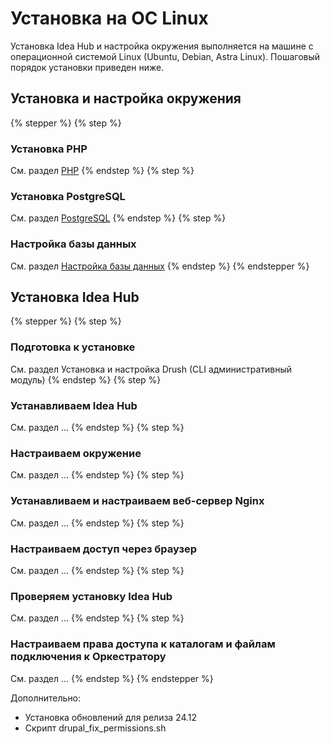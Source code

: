 # Установка на ОС Linux

Установка Idea Hub и настройка окружения выполняется на машине с операционной системой Linux (Ubuntu, Debian, Astra Linux). Пошаговый порядок установки приведен ниже.

## Установка и настройка окружения

{% stepper %}
{% step %}
### Установка PHP 
См. раздел [PHP]()
{% endstep %}
{% step %}
### Установка PostgreSQL
См. раздел [PostgreSQL]()
{% endstep %}
{% step %}
### Настройка базы данных
См. раздел [Настройка базы данных]()
{% endstep %}
{% endstepper %}

## Установка Idea Hub

{% stepper %}
{% step %}
### Подготовка к установке
См. раздел Установка и настройка Drush (CLI административный модуль)
{% endstep %}
{% step %}
### Устанавливаем Idea Hub
См. раздел ...
{% endstep %}
{% step %}
### Настраиваем окружение
См. раздел ...
{% endstep %}
{% step %}
### Устанавливаем и настраиваем веб-сервер Nginx
См. раздел ...
{% endstep %}
{% step %}
### Настраиваем доступ через браузер
См. раздел ...
{% endstep %}
{% step %}
### Проверяем установку Idea Hub
См. раздел ...
{% endstep %}
{% step %}
### Настраиваем права доступа к каталогам и файлам подключения к Оркестратору
См. раздел ...
{% endstep %}
{% endstepper %}

Дополнительно:
* Установка обновлений для релиза 24.12
* Скрипт drupal_fix_permissions.sh
